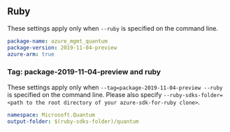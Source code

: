 ## Ruby

These settings apply only when `--ruby` is specified on the command line.

```yaml
package-name: azure_mgmt_quantum
package-version: 2019-11-04-preview
azure-arm: true
```

### Tag: package-2019-11-04-preview and ruby

These settings apply only when `--tag=package-2019-11-04-preview --ruby` is specified on the command line.
Please also specify `--ruby-sdks-folder=<path to the root directory of your azure-sdk-for-ruby clone>`.

```yaml $(tag) == 'package-2019-11-04-preview' && $(ruby)
namespace: Microsoft.Quantum
output-folder: $(ruby-sdks-folder)/quantum
```
